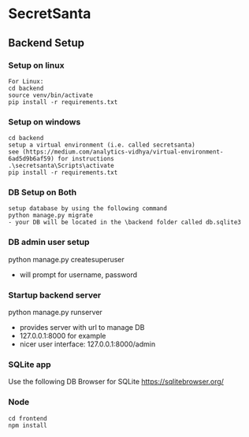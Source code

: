 # SecretSanta


## Backend Setup
### Setup on linux
```
For Linux:
cd backend
source venv/bin/activate
pip install -r requirements.txt
```

### Setup on windows
```
cd backend
setup a virtual environment (i.e. called secretsanta)
see (https://medium.com/analytics-vidhya/virtual-environment-6ad5d9b6af59) for instructions
.\secretsanta\Scripts\activate
pip install -r requirements.txt
```

### DB Setup on Both
```
setup database by using the following command
python manage.py migrate
- your DB will be located in the \backend folder called db.sqlite3
```

### DB admin user setup
python manage.py createsuperuser
- will prompt for username, password

### Startup backend server
python manage.py runserver
- provides server with url to manage DB
- 127.0.0.1:8000 for example
- nicer user interface: 127.0.0.1:8000/admin


### SQLite app
Use the following DB Browser for SQLite
https://sqlitebrowser.org/

### Node
```
cd frontend
npm install
```